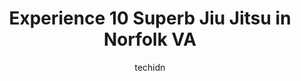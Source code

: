 ---
layout: ampstory
image: https://i0.wp.com/www.depkes.org/wp-content/uploads/2023/06/jiu-jitsu-0-in-norfolk-va-1685875163.jpeg?resize=640,853
author: techidn
featured: false
description: Discover the impressive array of Jiu Jitsu options in Norfolk VA, where you can find 10 of the largest Jiu Jitsu establishments in the area. From renowned classics to hidden gems, Norfolk VA
title: Experience 10 Superb Jiu Jitsu in Norfolk VA
cover:
   title: Experience 10 Superb Jiu Jitsu in Norfolk VA
   subtitle: Rickpate
   background: https://www.depkes.org/wp-content/uploads/2023/06/jiu-jitsu-0-in-norfolk-va-1685875163.jpeg

pages: 
 - layout: thirds
   top: <h1>#1 Kobukan Martial Arts Academy</h1>
   bottom: "<p>We love Kobukan!  My husband and I attend weekly classes of kickboxing as an active date night.  Darryl, one of the kickboxing coaches, is awesome. I am not the quickest </p>"
   background: https://www.depkes.org/wp-content/uploads/2023/06/jiu-jitsu-1-in-norfolk-va-1685875164.jpeg
   backgroundblur: true
 - layout: thirds
   top: <h1>#2 The House of Muay Thai</h1>
   bottom: "<p>Very impressed with the instructors and what is taught here. My son has been training here for a year now. Even early on after being there a couple months I saw him get b</p>"
   background: https://www.depkes.org/wp-content/uploads/2023/06/jiu-jitsu-2-in-norfolk-va-1685875164.png
   cta:
      link: https://www.depkes.org/blog/experience-10-superb-jiu-jitsu-in-norfolk-va/
      text: Experience 10 Superb Jiu Jitsu in Norfolk VA
 - layout: thirds
   top: <h1>#3 TIGER Academy of Martial Arts</h1>
   bottom: "<p>5801 Portsmouth Blvd, Portsmouth, VA 23701, United States</p>"
   background: https://www.depkes.org/wp-content/uploads/2023/06/jiu-jitsu-3-in-norfolk-va-1685875166.jpeg
   cta:
      link: https://www.depkes.org/blog/experience-10-superb-jiu-jitsu-in-norfolk-va/
      text: Experience 10 Superb Jiu Jitsu in Norfolk VA
 - layout: thirds
   top: <h1>#4 Virginia TaeKwonDo & Jiu-Jitsu Academy</h1>
   bottom: "<p>1245 Cedar Rd, Chesapeake, VA 23322, United States</p>"
   background: https://images.unsplash.com/photo-1524169358666-79f22534bc6e?ixlib=rb-4.0.3&ixid=MnwxMjA3fDB8MHxwaG90by1wYWdlfHx8fGVufDB8fHx8&auto=format&fit=crop&w=640&h=853&q=80
   cta:
      link: https://www.depkes.org/blog/experience-10-superb-jiu-jitsu-in-norfolk-va/
      text: Experience 10 Superb Jiu Jitsu in Norfolk VA
 - layout: thirds
   top: <h1>#5 Clayton Phillips Jiu Jitsu</h1>
   bottom: "<p>222 W 21st St, Norfolk, VA 23517, United States</p>"
   background: https://images.unsplash.com/photo-1580610447943-1bfbef5efe07?ixlib=rb-4.0.3&ixid=MnwxMjA3fDB8MHxwaG90by1wYWdlfHx8fGVufDB8fHx8&auto=format&fit=crop&w=640&h=853&q=80
   cta:
      link: https://www.depkes.org/blog/experience-10-superb-jiu-jitsu-in-norfolk-va/
      text: Experience 10 Superb Jiu Jitsu in Norfolk VA
 - layout: thirds
   top: <h1>#6 Norfolk Karate Academy/Gracie Jiu Jitsu Norfolk</h1>
   bottom: "<p>814-A W 45th St, Norfolk, VA 23508, United States</p>"
   background: https://images.unsplash.com/photo-1615749413727-825b59a857b5?ixlib=rb-4.0.3&ixid=MnwxMjA3fDB8MHxwaG90by1wYWdlfHx8fGVufDB8fHx8&auto=format&fit=crop&w=640&h=853&q=80
   cta:
      link: https://www.depkes.org/blog/experience-10-superb-jiu-jitsu-in-norfolk-va/
      text: Experience 10 Superb Jiu Jitsu in Norfolk VA
 - layout: thirds
   top: <h1>#7 Gustavo Machado Brazilian Jiu Jitsu Chesapeake</h1>
   bottom: "<p>108 W Kegman Rd suite 102, Chesapeake, VA 23322, United States</p>"
   background: https://images.unsplash.com/photo-1484589065579-248aad0d8b13?ixlib=rb-4.0.3&ixid=MnwxMjA3fDB8MHxwaG90by1wYWdlfHx8fGVufDB8fHx8&auto=format&fit=crop&w=640&h=853&q=80
   cta:
      link: https://www.depkes.org/blog/experience-10-superb-jiu-jitsu-in-norfolk-va/
      text: Experience 10 Superb Jiu Jitsu in Norfolk VA
 - layout: thirds
   middle: Continue reading...
   background: https://plus.unsplash.com/premium_photo-1664640458616-3c74f8cb4589?ixlib=rb-4.0.3&ixid=MnwxMjA3fDB8MHxwaG90by1wYWdlfHx8fGVufDB8fHx8&auto=format&fit=crop&w=640&h=853&q=80
   cta:
      link: https://www.depkes.org/blog/experience-10-superb-jiu-jitsu-in-norfolk-va/
      text: Experience 10 Superb Jiu Jitsu in Norfolk VA
      
---